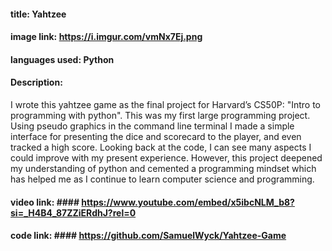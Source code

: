 #### title: Yahtzee
#### image link: https://i.imgur.com/vmNx7Ej.png
#### languages used: Python
#### Description:
I wrote this yahtzee game as the final project for Harvard’s CS50P: "Intro to programming with python". This was my first large programming project. Using pseudo graphics in the command line terminal I made a simple interface for presenting the dice and scorecard to the player, and even tracked a high score. Looking back at the code, I can see many aspects I could improve with my present experience. However, this project deepened my understanding of python and cemented a programming mindset which has helped me as I continue to learn computer science and programming.
#### video link: #### https://www.youtube.com/embed/x5ibcNLM_b8?si=_H4B4_87ZZiERdhJ?rel=0
#### code link: #### https://github.com/SamuelWyck/Yahtzee-Game
